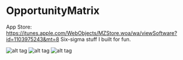 # OpportunityMatrix
App Store: https://itunes.apple.com/WebObjects/MZStore.woa/wa/viewSoftware?id=1103975243&mt=8
Six-sigma stuff I built for fun.

![alt tag](https://www.dropbox.com/s/x1da5bsggrjkvpe/Screenshot%202016-06-01%2021.48.01.png?dl=1)
![alt tag](https://www.dropbox.com/s/1fr5ljbw889icvx/Jun-01-2016%2021-51-34.gif?dl=1)
![alt tag](https://www.dropbox.com/s/otosexps7k86yoi/Screenshot%202016-06-01%2021.53.59.png?dl=1)
